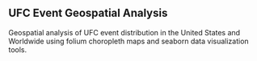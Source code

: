 ## UFC Event Geospatial Analysis
Geospatial analysis of UFC event distribution in the United States and Worldwide using folium choropleth maps and seaborn data visualization tools.
